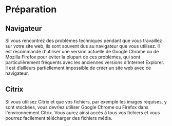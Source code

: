 ﻿# Préparation
## Navigateur
Si vous rencontrez des problèmes techniques pendant que vous travaillez sur votre site web, ils sont souvent dus au navigateur que vous utilisez. Il est recommandé d'utiliser une version actuelle de Google Chrome ou de Mozilla Firefox pour éviter la plupart de ces problèmes, qui sont particulièrement fréquents avec les anciennes versions d'Internet Explorer. Il est d’ailleurs partiellement impossible de créer un site web avec ce navigateur.
## Citrix
Si vous utilisez Citrix et que vos fichiers, par exemple les images requises, y sont stockées, vous devriez utiliser Google Chrome ou Firefox dans l'environnement Citrix. Vous aurez ainsi accès à tous vos fichiers et vous pourrez facilement télécharger des fichiers média.